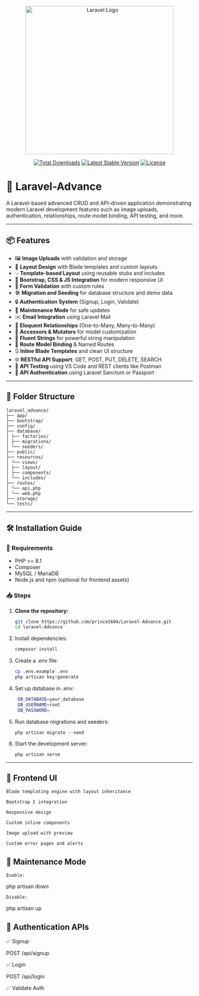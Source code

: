 <p align="center"><a href="https://laravel.com" target="_blank"><img src="https://raw.githubusercontent.com/laravel/art/master/logo-lockup/5%20SVG/2%20CMYK/1%20Full%20Color/laravel-logolockup-cmyk-red.svg" width="400" alt="Laravel Logo"></a></p>

<p align="center">
<a href="https://packagist.org/packages/laravel/framework"><img src="https://img.shields.io/packagist/dt/laravel/framework" alt="Total Downloads"></a>
<a href="https://packagist.org/packages/laravel/framework"><img src="https://img.shields.io/packagist/v/laravel/framework" alt="Latest Stable Version"></a>
<a href="https://packagist.org/packages/laravel/framework"><img src="https://img.shields.io/packagist/l/laravel/framework" alt="License"></a>
</p>

# 🚀 Laravel-Advance

A Laravel-based advanced CRUD and API-driven application demonstrating modern Laravel development features such as image uploads, authentication, relationships, route model binding, API testing, and more.

---

## 📦 Features

- 🖼️ **Image Uploads** with validation and storage
- 🎨 **Layout Design** with Blade templates and custom layouts
- 💡 **Template-based Layout** using reusable stubs and includes
- 🎁 **Bootstrap, CSS & JS Integration** for modern responsive UI
- 🧩 **Form Validation** with custom rules
- 🛠️ **Migration and Seeding** for database structure and demo data
- 🔒 **Authentication System** (Signup, Login, Validate)
- 🧪 **Maintenance Mode** for safe updates
- ✉️ **Email Integration** using Laravel Mail
- 🧬 **Eloquent Relationships** (One-to-Many, Many-to-Many)
- 📌 **Accessors & Mutators** for model customization
- 🧵 **Fluent Strings** for powerful string manipulation
- 🔗 **Route Model Binding** & Named Routes
- 🔃 **Inline Blade Templates** and clean UI structure
- 🌐 **RESTful API Support**: GET, POST, PUT, DELETE, SEARCH
- 🧪 **API Testing** using VS Code and REST clients like Postman
- 🧰 **API Authentication** using Laravel Sanctum or Passport

---

## 🧾 Folder Structure

```
laravel_advance/
├── app/
├── bootstrap/
├── config/
├── database/
│ ├── factories/
│ ├── migrations/
│ └── seeders/
├── public/
├── resources/
│ └── views/
│ ├── layout/
│ ├── components/
│ └── includes/
├── routes/
│ └── api.php
│ └── web.php
├── storage/
└── tests/
```

---

## 🛠️ Installation Guide

### 🔐 Requirements

- PHP >= 8.1
- Composer
- MySQL / MariaDB
- Node.js and npm (optional for frontend assets)

### 📥 Steps

1. **Clone the repository:**
   ```bash
   git clone https://github.com/prince1604/Laravel-Advance.git
   cd laravel-Advance

    ```
2. Install dependencies:

   ```bash
   composer install
   ```
3. Create a .env file:

   ```bash
   cp .env.example .env
   php artisan key:generate
   ```
4. Set up database in .env:

   ```bash
    DB_DATABASE=your_database
    DB_USERNAME=root
    DB_PASSWORD=
   ```
5. Run database migrations and seeders:

   ```
   php artisan migrate --seed

   ```
6. Start the development server:
   ```
   php artisan serve
   ```
---

## 🎨 Frontend UI

    Blade templating engine with layout inheritance

    Bootstrap 5 integration

    Responsive design

    Custom inline components

    Image upload with preview

    Custom error pages and alerts

## 🔁 Maintenance Mode
    Enable:
    
php artisan down

    
    Disable:
    
php artisan up

## 🔐 Authentication APIs

✅ Signup

POST /api/signup

✅ Login

POST /api/login

✅ Validate Auth








